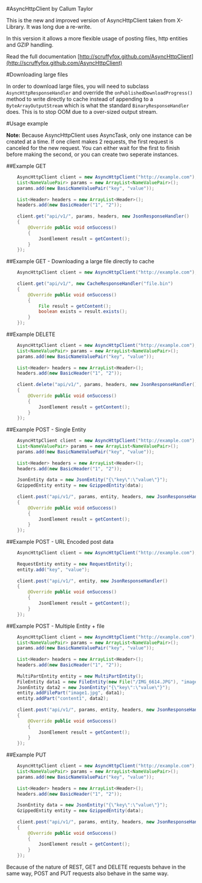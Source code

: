 #AsyncHttpClient by Callum Taylor

This is the new and improved version of AsyncHttpClient taken from X-Library. It was long due a re-write.

In this version it allows a more flexible usage of posting files, http entities and GZIP handling.

Read the full documentation [http://scruffyfox.github.com/AsyncHttpClient](http://scruffyfox.github.com/AsyncHttpClient)

#Downloading large files

In order to download large files, you will need to subclass `AsyncHttpResponseHandler` and override the `onPublishedDownloadProgress()` method to write directly to cache instead of appending to a `ByteArrayOutputStream` which is what the standard `BinaryResponseHandler` does. This is to stop OOM due to a over-sized output stream.

#Usage example

**Note:** Because AsyncHttpClient uses AsyncTask, only one instance can be created at a time. If one client makes 2 requests, the first request is canceled for the new request. You can either wait for the first to finish before making the second, or you can create two seperate instances.

##Example GET

```java
	AsyncHttpClient client = new AsyncHttpClient("http://example.com");
	List<NameValuePair> params = new ArrayList<NameValuePair>();
	params.add(new BasicNameValuePair("key", "value"));
	
	List<Header> headers = new ArrayList<Header>();
	headers.add(new BasicHeader("1", "2"));
	
	client.get("api/v1/", params, headers, new JsonResponseHandler()
	{
		@Override public void onSuccess()
		{
			JsonElement result = getContent();
		}
	});
```

##Example GET - Downloading a large file directly to cache

```java
	AsyncHttpClient client = new AsyncHttpClient("http://example.com");
	
	client.get("api/v1/", new CacheResponseHandler("file.bin")
	{
		@Override public void onSuccess()
		{
			File result = getContent();
			boolean exists = result.exists();
		}
	});
```

##Example DELETE

```java
	AsyncHttpClient client = new AsyncHttpClient("http://example.com");
	List<NameValuePair> params = new ArrayList<NameValuePair>();
	params.add(new BasicNameValuePair("key", "value"));
	
	List<Header> headers = new ArrayList<Header>();
	headers.add(new BasicHeader("1", "2"));
	
	client.delete("api/v1/", params, headers, new JsonResponseHandler()
	{
		@Override public void onSuccess()
		{
			JsonElement result = getContent();
		}
	});
```

##Example POST - Single Entity

```java
	AsyncHttpClient client = new AsyncHttpClient("http://example.com");
	List<NameValuePair> params = new ArrayList<NameValuePair>();
	params.add(new BasicNameValuePair("key", "value"));
	
	List<Header> headers = new ArrayList<Header>();
	headers.add(new BasicHeader("1", "2"));
	
	JsonEntity data = new JsonEntity("{\"key\":\"value\"}");
	GzippedEntity entity = new GzippedEntity(data);
	
	client.post("api/v1/", params, entity, headers, new JsonResponseHandler()
	{
		@Override public void onSuccess()
		{
			JsonElement result = getContent();
		}
	});
```

##Example POST - URL Encoded post data

```java
	AsyncHttpClient client = new AsyncHttpClient("http://example.com");
	
	RequestEntity entity = new RequestEntity();
	entity.add("key", "value");
	
	client.post("api/v1/", entity, new JsonResponseHandler()
	{
		@Override public void onSuccess()
		{
			JsonElement result = getContent();
		}
	});
```

##Example POST - Multiple Entity + file

```java
	AsyncHttpClient client = new AsyncHttpClient("http://example.com");
	List<NameValuePair> params = new ArrayList<NameValuePair>();
	params.add(new BasicNameValuePair("key", "value"));
	
	List<Header> headers = new ArrayList<Header>();
	headers.add(new BasicHeader("1", "2"));
	
	MultiPartEntity entity = new MultiPartEntity();
	FileEntity data1 = new FileEntity(new File("/IMG_6614.JPG"), "image/jpeg");
	JsonEntity data2 = new JsonEntity("{\"key\":\"value\"}");
	entity.addFilePart("image1.jpg", data1);
	entity.addPart("content1", data2);
	
	client.post("api/v1/", params, entity, headers, new JsonResponseHandler()
	{
		@Override public void onSuccess()
		{
			JsonElement result = getContent();
		}
	});
```

##Example PUT

```java
	AsyncHttpClient client = new AsyncHttpClient("http://example.com");
	List<NameValuePair> params = new ArrayList<NameValuePair>();
	params.add(new BasicNameValuePair("key", "value"));
	
	List<Header> headers = new ArrayList<Header>();
	headers.add(new BasicHeader("1", "2"));
	
	JsonEntity data = new JsonEntity("{\"key\":\"value\"}");
	GzippedEntity entity = new GzippedEntity(data);
	
	client.post("api/v1/", params, entity, headers, new JsonResponseHandler()
	{
		@Override public void onSuccess()
		{
			JsonElement result = getContent();
		}
	});
```

Because of the nature of REST, GET and DELETE requests behave in the same
way, POST and PUT requests also behave in the same way.